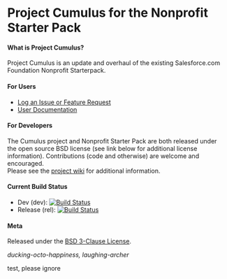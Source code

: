 Project Cumulus for the Nonprofit Starter Pack
=======

#### What is Project Cumulus?

Project Cumulus is an update and overhaul of the existing Salesforce.com Foundation Nonprofit Starterpack.


#### For Users

* <a href="https://github.com/SalesforceFoundation/Cumulus/issues?labels=&milestone=&page=1&state=open" target="_blank">Log an Issue or Feature Request</a>
* <a href="http://powerofus.force.com/articles/Resource/Nonprofit-Starter-Pack-Documentation" target="_blank">User Documentation</a>

#### For Developers

The Cumulus project and Nonprofit Starter Pack are both released under the open source BSD license (see link below for additional license information).  Contributions (code and otherwise) are welcome and encouraged.  
Please see the <a href="https://github.com/SalesforceFoundation/Cumulus/wiki" target="_blank">project wiki</a> for additional information. 

#### Current Build Status

* Dev (dev):  [![Build Status](http://ci.salesforcefoundation.org/buildStatus/icon?job=Cumulus_dev)](http://ci.salesforcefoundation.org/job/Cumulus_dev/)
* Release (rel):  [![Build Status](http://ci.salesforcefoundation.org/buildStatus/icon?job=Cumulus_rel)](http://ci.salesforcefoundation.org/job/Cumulus_rel)

#### Meta

Released under the [BSD 3-Clause License](http://www.opensource.org/licenses/BSD-3-Clause).

_ducking-octo-happiness, laughing-archer_

test, please ignore

